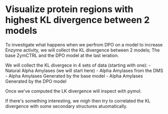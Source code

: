 # Visualize protein regions with highest KL divergence between 2 models




To investigate what happens when we perfrom DPO on a model to increase Enzyme activity, we will collect the KL divergence between 2 models; The base ZymCTRL and the DPO model at the last ieration.




We will collect the KL divergece in 4 sets of data (starting with one):
    - Natural Alpha Amylases (we will start here)
    - Alpha Amylases from the DMS
    - Alpha Amylases Generated by the base model
    - Alpha Amylases Generated by the DPO model



Once we've computed the LK divergence will inspect with pymol.


If there's something interesting, we migh then try to correlated the KL divergence with some secondary structures atuomatically.








